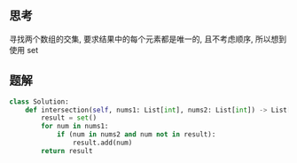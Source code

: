 ## 思考

寻找两个数组的交集, 要求结果中的每个元素都是唯一的, 且不考虑顺序, 所以想到使用 set

## 题解

```python
class Solution:
    def intersection(self, nums1: List[int], nums2: List[int]) -> List[int]:
        result = set()
        for num in nums1:
            if (num in nums2 and num not in result):
                result.add(num)
        return result
```
